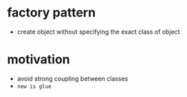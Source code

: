 # factory pattern

- create object without specifying the exact class of object

# motivation

- avoid strong coupling between classes
- `new is glue`
